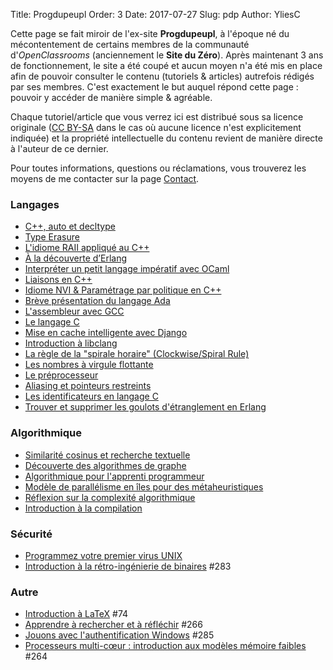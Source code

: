 Title: Progdupeupl
Order: 3
Date: 2017-07-27
Slug: pdp
Author: YliesC

Cette page se fait miroir de l'ex-site **Progdupeupl**, à l'époque né du mécontentement de certains membres de la communauté d'*OpenClassrooms* (anciennement le **Site du Zéro**). Après maintenant 3 ans de fonctionnement, le site a été coupé et aucun moyen n'a été mis en place afin de pouvoir consulter le contenu (tutoriels & articles) autrefois rédigés par ses membres.
C'est exactement le but auquel répond cette page : pouvoir y accéder de manière simple & agréable.

Chaque tutoriel/article que vous verrez ici est distribué sous sa licence originale ([CC BY-SA](https://creativecommons.org/licenses/by-sa/4.0/deed.fr) dans le cas où aucune licence n'est explicitement indiquée) et la propriété intellectuelle du contenu revient de manière directe à l'auteur de ce dernier.

Pour toutes informations, questions ou réclamations, vous trouverez les moyens de me contacter sur la page [Contact](../contact).

### Langages

  * [C++, auto et decltype](pdp/content/c-auto-et-decltype)
  * [Type Erasure](pdp/content/type-erasure)
  * [L'idiome RAII appliqué au C++](pdp/content/lidiome-raii-applique-au-c)
  * [À la découverte d’Erlang](pdp/content/a-la-decouverte-derlang)
  * [Interpréter un petit langage impératif avec OCaml](pdp/content/interpreter-un-petit-langage-imperatif-avec-ocaml)
  * [Liaisons en C++](pdp/content/liaisons-en-c)
  * [Idiome NVI & Paramétrage par politique en C++](pdp/content/idiome-nvi-parametrage-par-politique-en-c)
  * [Brève présentation du langage Ada](pdp/content/breve-presentation-du-langage-ada)
  * [L'assembleur avec GCC](pdp/content/lassembleur-avec-gcc)
  * [Le langage C](pdp/content/le-langage-c)
  * [Mise en cache intelligente avec Django](pdp/content/mise-en-cache-intelligente-avec-django)
  * [Introduction à libclang](pdp/content/introduction-a-libclang)
  * [La règle de la "spirale horaire" (Clockwise/Spiral Rule)](pdp/content/la-regle-de-la-spirale-horaire-clockwisespiral-rule)
  * [Les nombres à virgule flottante](pdp/content/maitrisez-les-nombres-a-virgule-en-c)
  * [Le préprocesseur](pdp/content/le-preprocesseur)
  * [Aliasing et pointeurs restreints](pdp/content/aliasing-et-pointeurs-restreints)
  * [Les identificateurs en langage C](pdp/content/les-identificateurs-en-langage-c)
  * [Trouver et supprimer les goulots d'étranglement en Erlang](pdp/content/trouver-et-supprimer-les-goulots-detranglement-en-erlang)

### Algorithmique

  * [Similarité cosinus et recherche textuelle](pdp/content/similarite-cosinus-et-recherche-textuelle)
  * [Découverte des algorithmes de graphe](pdp/content/decouverte-des-algorithmes-de-graphe)
  * [Algorithmique pour l'apprenti programmeur](pdp/content/algorithmique-pour-lapprenti-programmeur)
  * [Modèle de parallélisme en îles pour des métaheuristiques](pdp/content/modele-de-parallelisme-en-iles-pour-des-metaheuristiques)
  * [Réflexion sur la complexité algorithmique](pdp/content/reflexion-sur-la-complexite-algorithmique)
  * [Introduction à la compilation](pdp/content/introduction-a-la-compilation)

### Sécurité

  * [Programmez votre premier virus UNIX](pdp/content/programmez-votre-premier-virus-unix)
  * [Introduction à la rétro-ingénierie de binaires](pdp/content/introduction-a-la-retro-ingenierie-de-binaires) #283

### Autre

  * [Introduction à LaTeX](pdp/content/introduction-a-latex) #74
  * [Apprendre à rechercher et à réfléchir](pdp/content/apprendre-a-rechercher-et-a-reflechir) #266
  * [Jouons avec l'authentification Windows](pdp/content/jouons-avec-lauthentification-windows) #285
  * [Processeurs multi-cœur : introduction aux modèles mémoire faibles](pdp/content/processeurs-multi-cur-introduction-aux-modeles-memoire-faibles) #264
